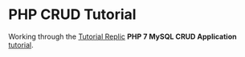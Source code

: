 # PHP CRUD Tutorial

Working through the [Tutorial Replic](https://www.tutorialrepublic.com/) __PHP 7 MySQL CRUD Application__ [tutorial](https://www.tutorialrepublic.com/php-tutorial/php-mysql-crud-application.php).
